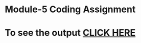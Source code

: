 
# Module-5 Coding Assignment

# To see the output [CLICK HERE](https://dedsec-ghost.github.io/module5/index.html)
